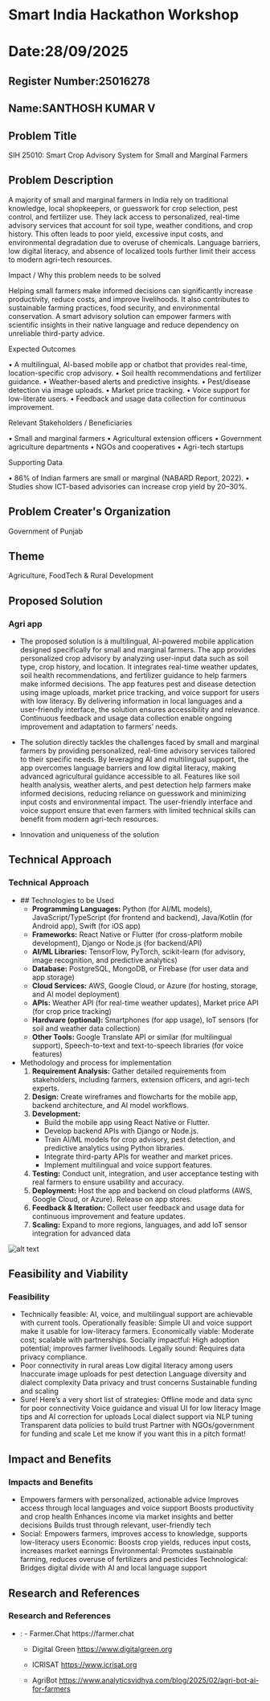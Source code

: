 # Smart India Hackathon Workshop
# Date:28/09/2025
## Register Number:25016278
## Name:SANTHOSH KUMAR V
## Problem Title
SIH 25010: Smart Crop Advisory System for Small and Marginal Farmers
## Problem Description
A majority of small and marginal farmers in India rely on traditional knowledge, local shopkeepers, or guesswork for crop selection, pest control, and fertilizer use. They lack access to personalized, real-time advisory services that account for soil type, weather conditions, and crop history. This often leads to poor yield, excessive input costs, and environmental degradation due to overuse of chemicals. Language barriers, low digital literacy, and absence of localized tools further limit their access to modern agri-tech resources.

Impact / Why this problem needs to be solved

Helping small farmers make informed decisions can significantly increase productivity, reduce costs, and improve livelihoods. It also contributes to sustainable farming practices, food security, and environmental conservation. A smart advisory solution can empower farmers with scientific insights in their native language and reduce dependency on unreliable third-party advice.

Expected Outcomes

• A multilingual, AI-based mobile app or chatbot that provides real-time, location-specific crop advisory.
• Soil health recommendations and fertilizer guidance.
• Weather-based alerts and predictive insights.
• Pest/disease detection via image uploads.
• Market price tracking.
• Voice support for low-literate users.
• Feedback and usage data collection for continuous improvement.

Relevant Stakeholders / Beneficiaries

• Small and marginal farmers
• Agricultural extension officers
• Government agriculture departments
• NGOs and cooperatives
• Agri-tech startups

Supporting Data

• 86% of Indian farmers are small or marginal (NABARD Report, 2022).
• Studies show ICT-based advisories can increase crop yield by 20–30%.

## Problem Creater's Organization
Government of Punjab

## Theme
Agriculture, FoodTech & Rural Development

## Proposed Solution
<h3>Agri app</h3>
<ul><li>

The proposed solution is a multilingual, AI-powered mobile application designed specifically for small and marginal farmers. The app provides personalized crop advisory by analyzing user-input data such as soil type, crop history, and location. It integrates real-time weather updates, soil health recommendations, and fertilizer guidance to help farmers make informed decisions. The app features pest and disease detection using image uploads, market price tracking, and voice support for users with low literacy. By delivering information in local languages and a user-friendly interface, the solution ensures accessibility and relevance. Continuous feedback and usage data collection enable ongoing improvement and adaptation to farmers’ needs.</li>
<li>

The solution directly tackles the challenges faced by small and marginal farmers by providing personalized, real-time advisory services tailored to their specific needs. By leveraging AI and multilingual support, the app overcomes language barriers and low digital literacy, making advanced agricultural guidance accessible to all. Features like soil health analysis, weather alerts, and pest detection help farmers make informed decisions, reducing reliance on guesswork and minimizing input costs and environmental impact. The user-friendly interface and voice support ensure that even farmers with limited technical skills can benefit from modern agri-tech resources.</li>
<li>Innovation and uniqueness of the solution</li></ul>

## Technical Approach
<h3>Technical Approach</h3>
<ul><li>## Technologies to be Used

- **Programming Languages:** Python (for AI/ML models), JavaScript/TypeScript (for frontend and backend), Java/Kotlin (for Android app), Swift (for iOS app)
- **Frameworks:** React Native or Flutter (for cross-platform mobile development), Django or Node.js (for backend/API)
- **AI/ML Libraries:** TensorFlow, PyTorch, scikit-learn (for advisory, image recognition, and predictive analytics)
- **Database:** PostgreSQL, MongoDB, or Firebase (for user data and app storage)
- **Cloud Services:** AWS, Google Cloud, or Azure (for hosting, storage, and AI model deployment)
- **APIs:** Weather API (for real-time weather updates), Market price API (for crop price tracking)
- **Hardware (optional):** Smartphones (for app usage), IoT sensors (for soil and weather data collection)
- **Other Tools:** Google Translate API or similar (for multilingual support), Speech-to-text and text-to-speech libraries (for voice features)
</li>
<li>Methodology and process for implementation

1. **Requirement Analysis:** Gather detailed requirements from stakeholders, including farmers, extension officers, and agri-tech experts.
2. **Design:** Create wireframes and flowcharts for the mobile app, backend architecture, and AI model workflows.
3. **Development:**
   - Build the mobile app using React Native or Flutter.
   - Develop backend APIs with Django or Node.js.
   - Train AI/ML models for crop advisory, pest detection, and predictive analytics using Python libraries.
   - Integrate third-party APIs for weather and market prices.
   - Implement multilingual and voice support features.
4. **Testing:** Conduct unit, integration, and user acceptance testing with real farmers to ensure usability and accuracy.
5. **Deployment:** Host the app and backend on cloud platforms (AWS, Google Cloud, or Azure). Release on app stores.
6. **Feedback & Iteration:** Collect user feedback and usage data for continuous improvement and feature updates.
7. **Scaling:** Expand to more regions, languages, and add IoT sensor integration for advanced data <b></b></li></ul>
![alt text](<Screenshot 2025-09-28 180658.png>)
## Feasibility and Viability
<h3>Feasibility</h3>
<ul><li>
Technically feasible: AI, voice, and multilingual support are achievable with current tools.
Operationally feasible: Simple UI and voice support make it usable for low-literacy farmers.
 Economically viable: Moderate cost; scalable with partnerships.
 Socially impactful: High adoption potential; improves farmer livelihoods.
 Legally sound: Requires data privacy compliance.
</li>
<li>
Poor connectivity in rural areas
Low digital literacy among users
Inaccurate image uploads for pest detection
Language diversity and dialect complexity
Data privacy and trust concerns
Sustainable funding and scaling
</li>
<li>Sure! Here’s a very short list of strategies:
Offline mode and data sync for poor connectivity
Voice guidance and visual UI for low literacy
Image tips and AI correction for uploads
Local dialect support via NLP tuning
Transparent data policies to build trust
Partner with NGOs/government for funding and scale
Let me know if you want this in a pitch format!
</li></ul>

## Impact and Benefits
<h3>Impacts and Benefits</h3>
<ul><li>
Empowers farmers with personalized, actionable advice
Improves access through local languages and voice support
Boosts productivity and crop health
Enhances income via market insights and better decisions
Builds trust through relevant, user-friendly tech
</li>
<li>
Social: Empowers farmers, improves access to knowledge, supports low-literacy users
Economic: Boosts crop yields, reduces input costs, increases market earnings
Environmental: Promotes sustainable farming, reduces overuse of fertilizers and pesticides
Technological: Bridges digital divide with AI and local language support

</li></ul>

## Research and References
<h3>Research and References</h3>
<ul><li>:
- Farmer.Chat 
https://farmer.chat

- Digital Green 
https://www.digitalgreen.org

- ICRISAT 
https://www.icrisat.org

- AgriBot 
https://www.analyticsvidhya.com/blog/2025/02/agri-bot-ai-for-farmers
</li></ul>